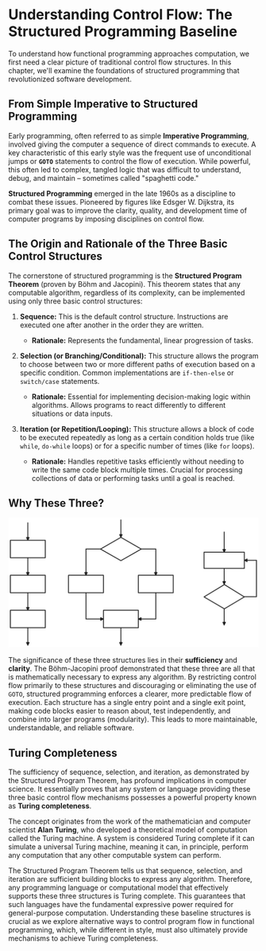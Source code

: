 # Understanding Control Flow: The Structured Programming Baseline

To understand how functional programming approaches computation, we first need a clear picture of traditional control flow structures. In this chapter, we'll examine the foundations of structured programming that revolutionized software development.

## From Simple Imperative to Structured Programming

Early programming, often referred to as simple **Imperative Programming**, involved giving the computer a sequence of direct commands to execute. A key characteristic of this early style was the frequent use of unconditional jumps or **`GOTO`** statements to control the flow of execution. While powerful, this often led to complex, tangled logic that was difficult to understand, debug, and maintain – sometimes called "spaghetti code."

**Structured Programming** emerged in the late 1960s as a discipline to combat these issues. Pioneered by figures like Edsger W. Dijkstra, its primary goal was to improve the clarity, quality, and development time of computer programs by imposing disciplines on control flow.

## The Origin and Rationale of the Three Basic Control Structures

The cornerstone of structured programming is the **Structured Program Theorem** (proven by Böhm and Jacopini). This theorem states that any computable algorithm, regardless of its complexity, can be implemented using only three basic control structures:

1.  **Sequence:** This is the default control structure. Instructions are executed one after another in the order they are written.
    
    -   **Rationale:** Represents the fundamental, linear progression of tasks.
        
2.  **Selection (or Branching/Conditional):** This structure allows the program to choose between two or more different paths of execution based on a specific condition. Common implementations are `if-then-else` or `switch/case` statements.
    
    -   **Rationale:** Essential for implementing decision-making logic within algorithms. Allows programs to react differently to different situations or data inputs.
        
3.  **Iteration (or Repetition/Looping):** This structure allows a block of code to be executed repeatedly as long as a certain condition holds true (like `while`, `do-while` loops) or for a specific number of times (like `for` loops).
    
    -   **Rationale:** Handles repetitive tasks efficiently without needing to write the same code block multiple times. Crucial for processing collections of data or performing tasks until a goal is reached.

## Why These Three?

![Image of Sequence, Selection, Iteration flowchart symbols](https://raw.githubusercontent.com/ken-okabe/web-images5/main/img_1744474477850.png)

The significance of these three structures lies in their **sufficiency** and **clarity**. The Böhm-Jacopini proof demonstrated that these three are all that is mathematically necessary to express any algorithm. By restricting control flow primarily to these structures and discouraging or eliminating the use of `GOTO`, structured programming enforces a clearer, more predictable flow of execution. Each structure has a single entry point and a single exit point, making code blocks easier to reason about, test independently, and combine into larger programs (modularity). This leads to more maintainable, understandable, and reliable software.

## Turing Completeness

The sufficiency of sequence, selection, and iteration, as demonstrated by the Structured Program Theorem, has profound implications in computer science. It essentially proves that any system or language providing these three basic control flow mechanisms possesses a powerful property known as **Turing completeness**.

The concept originates from the work of the mathematician and computer scientist **Alan Turing**, who developed a theoretical model of computation called the Turing machine. A system is considered Turing complete if it can simulate a universal Turing machine, meaning it can, in principle, perform any computation that any other computable system can perform.

The Structured Program Theorem tells us that sequence, selection, and iteration are sufficient building blocks to express any algorithm. Therefore, any programming language or computational model that effectively supports these three structures is Turing complete. This guarantees that such languages have the fundamental expressive power required for general-purpose computation. Understanding these baseline structures is crucial as we explore alternative ways to control program flow in functional programming, which, while different in style, must also ultimately provide mechanisms to achieve Turing completeness.